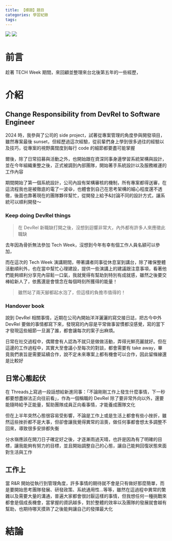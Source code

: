 ```yaml
---
title: 【標題】題目
categories: 學習紀錄
tags:
---
```



![](https://nijialin.com/images/2024/)
![](https://nijialin.com/images/common.jpeg)


# 前言

趁著 TECH Week 期間，來回顧並整理來台北後第五年的一些經歷，
<!-- more -->

# 介紹


## Change Responsibility from DevRel to Software Engineer

2024 時，我參與了公司的 side project，試著從專案管理的角度參與開發項目，雖然專案最後 sunset，但經歷過這次經驗，從前輩們身上學到很多過往的經驗以及技巧，從專案的視野廣闊度到每行 code 的細節都要盡可能掌握

爾後，除了日常招募與活動之外，也開始跟在資深同事身邊學習系統架構與設計，並在今年組織重整之後，正式被調到內部團隊，開始著手系統設計以及服務維運的工作內容

期間開始了第一個系統設計，公司內設有架構審核的機制，所有專案都得送審，在這流程我也是被徹底的電了一波😆，也體會到自己在思考架構的細心程度還不透徹，後面也靠著現在的團隊夥伴幫忙，從開發上給予&討論不同的設計方式，讓系統可以順利開發～

### Keep doing DevRel things

> 在 DevRel 新職缺打開之後，沒想到迴響非常大，內外都有許多人來應徵此職缺

去年因為骨折無法參加 Tech Week，沒想到今年有幸有個工作人員名額可以參加，

而在這次的 Tech Week 演講期間，帶著講者同事從休息室到講台，除了確保整體活動順利外，也在當中幫忙心理建設，提供一些演講上的建議跟注意事項，看著他們能夠順利分享完內容鬆一口氣，我就覺得有幫助到特別有成就感，雖然之後要交棒給新人了，依舊還是會懷念在每個時刻所獲得的能量！

> 雖然站了兩天腳都起水泡了，但這樣的負擔市值得的！

### Handover book

說到 DevRel 相關事情，近期在公司內開始洋洋灑灑的寫交接日誌，把古今中外 DevRel 要做的事情都寫下來，發現寫的內容是平常做事習慣都沒感覺，寫的當下才發現這些細節一旦漏了誰，都會讓每次的案子出麻煩。

日常在社交過程中，偶爾會有人認為不就只是做做活動，弄得光鮮亮麗就好。但在這邊的工作過程中，其實大至會議小至每次的對談，都會需要有 take away，畢竟我們衷旨是需要延續合作，說不定未來專案上都有機會可以合作，因此留條線還是比較好

## 日常心態起伏

在 Threads上寫過一段話想給新進同事：「不論剛剛工作上發生什麼事情，下一秒都要想盡辦法正向往前看」，作為一個稱職的 DevRel 除了要非常外向以外，還要能隨時給予正能量，幫助團隊成員正向看事情，才能養成團隊文化

但在上半年突然心態很容易受影響，不論是工作上或是生活上都會有些小挫折，雖然這些挫折都不是大事，但卻會讓我覺得異常的沮喪，做任何事都會想太多調整不回來，導致很多安排都失衡

分水嶺應該在開刀日子確定好之後，才逐漸雨過天晴，也許是因為有了明確的目標，讓我能夠有努力的目標，並且開始調整自己的心態，讓自己能夠回復狀態來面對生活與工作


## 工作上

當 R&R 開始從執行到管理角度，許多事情的期待就不會是只有做好那麼簡單，而是要開始思考團隊發展、研發政策、系統通用性...等等，雖然在這過程中異常的繁雜以及需要大量的溝通，普遍大家都會很討厭這樣的事情，但我想任何一種挑戰來都會是個成長機會，當掌握的資訊越多，對於整體的效率以及團隊的發展就會越有幫助，也期待哪天摸熟了之後能夠讓自己的發揮最大化


# 結論

